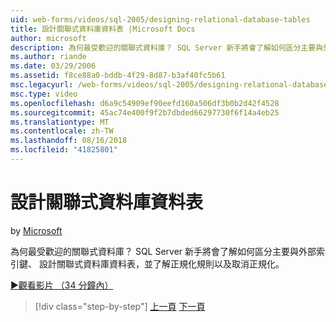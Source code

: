 ```yaml
---
uid: web-forms/videos/sql-2005/designing-relational-database-tables
title: 設計關聯式資料庫資料表 |Microsoft Docs
author: microsoft
description: 為何最受歡迎的關聯式資料庫？ SQL Server 新手將會了解如何區分主要與外部索引鍵中，設計關聯式資料庫...
ms.author: riande
ms.date: 03/29/2006
ms.assetid: f8ce88a0-bddb-4f29-8d87-b3af40fc5b61
msc.legacyurl: /web-forms/videos/sql-2005/designing-relational-database-tables
msc.type: video
ms.openlocfilehash: d6a9c54909ef90eefd160a506df3b0b2d42f4528
ms.sourcegitcommit: 45ac74e400f9f2b7dbded66297730f6f14a4eb25
ms.translationtype: MT
ms.contentlocale: zh-TW
ms.lasthandoff: 08/16/2018
ms.locfileid: "41825801"
---
```

<a name="designing-relational-database-tables"></a>設計關聯式資料庫資料表
====================
by [Microsoft](https://github.com/microsoft)

為何最受歡迎的關聯式資料庫？ SQL Server 新手將會了解如何區分主要與外部索引鍵、 設計關聯式資料庫資料表，並了解正規化規則以及取消正規化。

[&#9654;觀看影片 （34 分鐘內）](https://channel9.msdn.com/Blogs/ASP-NET-Site-Videos/designing-relational-database-tables)

> [!div class="step-by-step"]
> [上一頁](more-about-column-data-types-and-other-properties.md)
> [下一頁](manipulating-database-data.md)
